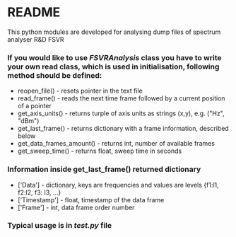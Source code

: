 # README #

This python modules are developed for analysing dump files of spectrum analyser R&D FSVR

### If you would like to use *FSVRAnalysis* class you have to write your own read class, which is used in initialisation, following method should be defined: ###
* reopen_file() - resets pointer in the text file
* read_frame() - reads the next time frame followed by a current position of a pointer
* get_axis_units() - returns turple of axis units as strings (x,y), e.g. ("Hz", "dBm")
* get_last_frame() - returns dictionary with a frame information, described below
* get_data_frames_amount() - returns int, number of available frames
* get_sweep_time() - returns float, sweep time in seconds
### Information inside get_last_frame() returned dictionary
* ['Data'] - dictionary, keys are frequencies and values are levels {f1:l1, f2:l2, f3: l3, ...}
* ['Timestamp'] - float, timestamp of the data frame
* ['Frame'] - int, data frame order number
### Typical usage is in *test.py* file